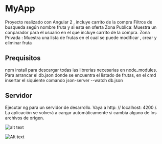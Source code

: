 # MyApp

Proyecto realizado con Angular 2 , incluye carrito de la compra
Filtros de busqueda según nombre fruta y si esta en oferta 
Zona Publica: Muestra un conparador para el usuario en el que incluye carrito de la compra.
Zona Privada : Muestra una lista de frutas en el cual se puede modificar , crear y eliminar fruta

## Prequisitos

npm install para descargar todas las librerias necesarias en node_modules.
Para arrancar el db.json donde se encuentra el listado de frutas,  en el cmd insertar el siquiente comando json-server --watch db.json


## Servidor
Ejecutar ng para un servidor de desarrollo. Vaya a http: // localhost: 4200 /. La aplicación se volverá a cargar automáticamente si cambia alguno de los archivos de origen.

![alt text](src/assets/index.png)

![Alt text](src/assets/index.png)

